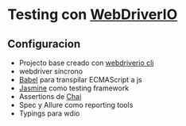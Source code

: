 # Testing con [WebDriverIO](https://webdriver.io/)

## Configuracion
* Projecto base creado con [webdriverio cli](https://webdriver.io/docs/clioptions.html)
* webdriver síncrono
* [Babel](https://babeljs.io/) para transpilar ECMAScript a js
* [Jasmine](https://jasmine.github.io/) como testing framework
* Assertions de [Chai](https://www.chaijs.com/)
* Spec y Allure como reporting tools
* Typings para wdio
